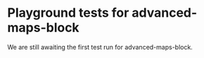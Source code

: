 # Playground tests for advanced-maps-block
We are still awaiting the first test run for advanced-maps-block.
